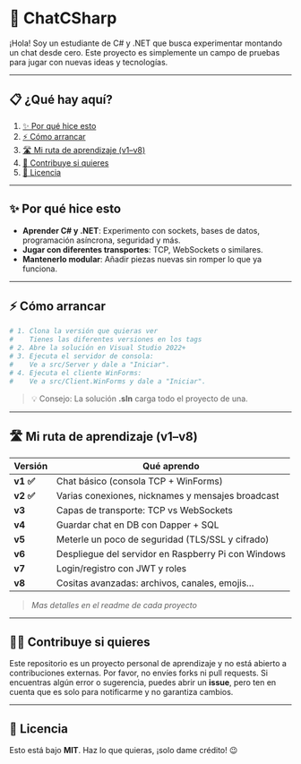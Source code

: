 # 🚀 ChatCSharp

¡Hola! Soy un estudiante de C# y .NET que busca experimentar montando un chat desde cero. Este proyecto es simplemente un campo de pruebas para jugar con nuevas ideas y tecnologías.

---

## 📋 ¿Qué hay aquí?

1. [✨ Por qué hice esto](#-por-qué-hice-esto)
2. [⚡ Cómo arrancar](#-cómo-arrancar)
3. [🛣️ Mi ruta de aprendizaje (v1–v8)](#️-mi-ruta-de-aprendizaje-v1–v8)
4. [🤝 Contribuye si quieres](#-contribuye-si-quieres)
5. [📄 Licencia](#-licencia)

---

## ✨ Por qué hice esto

* **Aprender C# y .NET**: Experimento con sockets, bases de datos, programación asíncrona, seguridad y más.
* **Jugar con diferentes transportes**: TCP, WebSockets o similares.
* **Mantenerlo modular**: Añadir piezas nuevas sin romper lo que ya funciona.

---

## ⚡ Cómo arrancar

```bash
# 1. Clona la versión que quieras ver
#    Tienes las diferentes versiones en los tags
# 2. Abre la solución en Visual Studio 2022+
# 3. Ejecuta el servidor de consola:
#    Ve a src/Server y dale a "Iniciar".
# 4. Ejecuta el cliente WinForms:
#    Ve a src/Client.WinForms y dale a "Iniciar".
```

> 💡 Consejo: La solución **.sln** carga todo el proyecto de una.

---

## 🛣️ Mi ruta de aprendizaje (v1–v8)

| Versión | Qué aprendo                                         |
| ------- | --------------------------------------------------- |
| **v1 ✅**  | Chat básico (consola TCP + WinForms)                |
| **v2 ✅**  | Varias conexiones, nicknames y mensajes broadcast   |
| **v3**  | Capas de transporte: TCP vs WebSockets              |
| **v4**  | Guardar chat en DB con Dapper + SQL                 |
| **v5**  | Meterle un poco de seguridad (TLS/SSL y cifrado)    |
| **v6**  | Despliegue del servidor en Raspberry Pi con Windows |
| **v7**  | Login/registro con JWT y roles                      |
| **v8**  | Cositas avanzadas: archivos, canales, emojis…       |

> *Mas detalles en el readme de cada proyecto*

---

## 🙅‍♂️ Contribuye si quieres

Este repositorio es un proyecto personal de aprendizaje y no está abierto a contribuciones externas. Por favor, no envíes forks ni pull requests. Si encuentras algún error o sugerencia, puedes abrir un **issue**, pero ten en cuenta que es solo para notificarme y no garantiza cambios.

---

## 📄 Licencia

Esto está bajo **MIT**. Haz lo que quieras, ¡solo dame crédito! 😉

